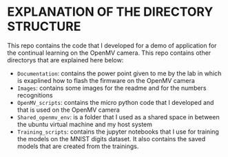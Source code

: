 # EXPLANATION OF THE DIRECTORY STRUCTURE

This repo contains the code that I developed for a demo of application for the continual learning on the OpenMV camera. This repo contains other directorys that are explained here below:

- `Documentation`: contains the power point given to me by the lab in which is exaplined how to flash the firmware on the OpenMV camera
- `Images`: contains some images for the readme and for the numbers recognitions
- `OpenMV_scripts`: contains the micro python code that I developed and that is used on the OpenMV camera
- `Shared_openmv_env`: is a folder that I used as a shared space in between the ubuntu virtual machine and my host system
- `Training_scripts`: contains the jupyter notebooks that I use for training the models on the MNIST digits dataset. It also contains the saved models that are created from the trainings. 

